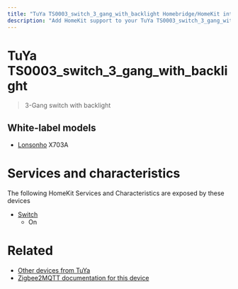 ```yaml
---
title: "TuYa TS0003_switch_3_gang_with_backlight Homebridge/HomeKit integration"
description: "Add HomeKit support to your TuYa TS0003_switch_3_gang_with_backlight, using Homebridge, Zigbee2MQTT and homebridge-z2m."
---
```

<!---
This file has been GENERATED using src/docgen/docgen.ts
DO NOT EDIT THIS FILE MANUALLY!
-->
# TuYa TS0003_switch_3_gang_with_backlight
> 3-Gang switch with backlight


## White-label models
* [Lonsonho](../index.md#lonsonho) X703A

# Services and characteristics
The following HomeKit Services and Characteristics are exposed by
these devices

* [Switch](../../switch.md)
  * On


# Related
* [Other devices from TuYa](../index.md#tuya)
* [Zigbee2MQTT documentation for this device](https://www.zigbee2mqtt.io/devices/TS0003_switch_3_gang_with_backlight.html)
